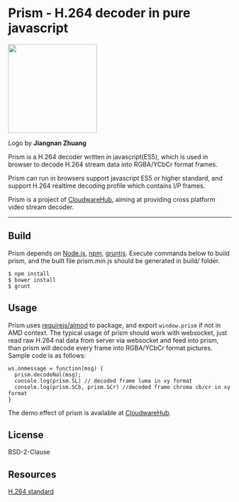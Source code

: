 # Prism - H.264 decoder in pure javascript 

<img align="" height="200" src="http://cdn.cloudwarehub.com/42.pic_hd.jpg"> 

Logo by **Jiangnan Zhuang**

Prism is a H.264 decoder written in javascript(ES5), which is used in browser to decode H.264 stream data into RGBA/YCbCr format frames.

Prism can run in browsers support javascript ES5 or higher standard, and support H.264 realtime decoding profile which contains I/P frames.

Prism is a project of [CloudwareHub](http://www.cloudwarehub.com), aiming at providing cross platform video stream decoder.

----

## Build

Prism depends on [Node.js](http://nodejs.org/), [npm](http://npmjs.org/), [gruntjs](http://gruntjs.com/). 
Execute commands below to build prism, and the built file prism.min.js should be generated in build/ folder.
```
$ npm install
$ bower install
$ grunt
```
## Usage

Prism uses [requirejs/almod](https://github.com/requirejs/almond) to package, and export `window.prism` if not in AMD context.
The typical usage of prism should work with websocket, just read raw H.264 nal data from server via websocket and feed into prism, than prism will decode every frame into RGBA/YCbCr format pictures.
Sample code is as follows:
```
ws.onmessage = function(msg) {
  prism.decodeNal(msg);
  console.log(prism.SL) // decoded frame luma in xy format
  console.log(prism.SCb, prism.SCr) //decoded frame chroma cb/cr in xy format
}
```
The demo effect of prism is available at [CloudwareHub](http://www.cloudwarehub.com).
## License
BSD-2-Clause

## Resources
[H.264 standard](https://www.itu.int/rec/T-REC-H.264)
